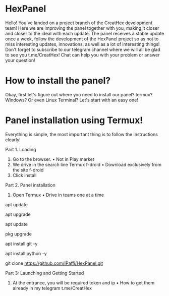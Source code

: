 # HexPanel
Hello!
You've landed on a project branch of the CreatHex development team!
Here we are improving the panel together with you, making it closer and closer to the ideal with each update.
The panel receives a stable update once a week, follow the development of the HexPanel project so as not to miss interesting updates, innovations, as well as a lot of interesting things!
Don't forget to subscribe to our telegram channel where we will all be glad to see you t.me/CreatHex! Chat can help you with your problem or answer your question!
# How to install the panel?
Okay, first let's figure out where you need to install our panel? termux? Windows? Or even Linux Terminal?
Let's start with an easy one!


# Panel installation using Termux!
Everything is simple, the most important thing is to follow the instructions clearly!

Part 1. Loading
1) Go to the browser.
• Not in Play market
2) We drive in the search line Termux f-droid
• Download exclusively from the site f-droid
3) Click install

Part 2. Panel installation
1) Open Termux
• Drive in teams one at a time

apt update

apt upgrade

apt update

pkg upgrade

apt install git -y

apt install python -y

git clone https://github.com/IPaffi/HexPanel.git

Part 3: Launching and Getting Started
1) At the entrance, you will be required token and ip
• How to get them already in my telegram t.me/CreatHex
